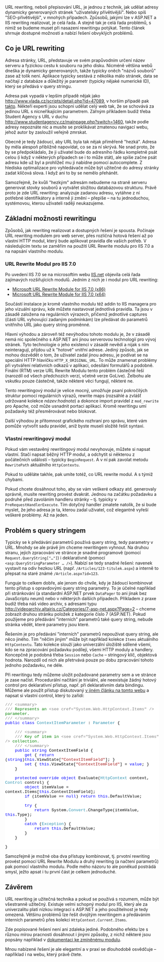 <!-- dcterms:identifier = aspnetcz#218 -->
<!-- dcterms:title = URL rewriting v IIS a ASP.NET -->
<!-- dcterms:abstract = URL rewriting, neboli přepisování URL, je jednou z technik, jak udělat adresy dynamicky generovaných stránek "uživatelsky přívětivější". Nebo spíš "SEO-přívětivější", v mnohých případech. Způsobů, jakými lze v ASP.NET a IIS rewriting realizovat, je celá řada. A stejně tak je celá řada problémů, s nimiž se budeme muset při nasazení rewritingu potýkat. Tento článek shrnuje dostupné možnosti a nabízí řešení obvyklých problémů. -->
<!-- np9:categoryId = 4 -->
<!-- x4w:category = IT -->
<!-- np9:authorId = 1 -->
<!-- np9:authorEmail = michal.valasek@altairis.cz -->
<!-- dcterms:creator = Michal Altair Valášek -->
<!-- dcterms:created = 2008-12-17T02:58:58.043+01:00 -->
<!-- dcterms:dateAccepted = 2008-12-17T02:58:58.043+01:00 -->

<p>URL rewriting, neboli přepisování URL, je jednou z technik, jak udělat adresy dynamicky generovaných stránek &quot;uživatelsky přívětivější&quot;. Nebo spíš &quot;SEO-přívětivější&quot;, v mnohých případech. Způsobů, jakými lze v ASP.NET a IIS rewriting realizovat, je celá řada. A stejně tak je celá řada problémů, s nimiž se budeme muset při nasazení rewritingu potýkat. Tento článek shrnuje dostupné možnosti a nabízí řešení obvyklých problémů.</p>  <h2>Co je URL rewriting</h2>  <p>Adresa stránky, URL, představuje ve svém prapůvodním určení název serveru a fyzickou cestu k souboru na jeho disku. Nicméně většina webů dneška je dynamicky generovaných, takže typicky oněch &quot;názvů souborů&quot; zase až tolik není. Aplikace typicky sestává z několika málo stránek, data se načítají z databáze a důležitý je parametr (typicky nějaké numerické ID), který se předává v query stringu.</p>  <p>Adresa pak vypadá v lepším případě nějak jako <a title="http://www.vlada.cz/scripts/detail.php?id=47089" href="http://www.vlada.cz/scripts/detail.php?id=47089">http://www.vlada.cz/scripts/detail.php?id=47089</a>, v horším případě pak <a href="http://racek.vlada.cz/usneseni/usneseni_webtest.nsf/9F7E44531B899F5FC12573EF0047DADB/90CA06B930E62216C125751C003C6F1E?OpenDocument">takto</a>. Někteří experti jsou schopni udělat celý web tak, že se schovává za jedinou URL s nicneříkajícím parametrem. Zářným příkladem budiž třeba Student Agency s URL v duchu <a title="http://www.studentagency.cz/mainpage.php?switch=1460" href="http://www.studentagency.cz/mainpage.php?switch=1460">http://www.studentagency.cz/mainpage.php?switch=1460</a>, takže podle adresy nepoznáte nic a musíte se proklikávat zmatenou navigací webu, jehož autor by zasloužil veřejně zmrskat.</p>  <p>Obecně je tedy žádoucí, aby URL byla tak nějak přiměřeně &quot;hezká&quot;. Adresa by měla alespoň přibližně napovídat, co se za ní skrývá. Ne snad proto, že by se předpokládalo, že ji uživatel bude do adresního řádku kompletně psát celou (i když v některých případech se i to může stát), ale spíše začne psát adresu kde už byl a prohlížeč mu ji nabídne pomocí autocomplete. Z hlediska optimalizace pro vyhledávače může být užitečné do adresy stránky zadat klíčová slova. I když ani to by se nemělo přehánět.</p>  <p>Samozřejmě, že kvůli &quot;hezkým&quot; adresám nebudeme na straně serveru generovat stovky souborů a vytvářet složitou databázovou strukturu. Právě proto je zde URL rewriting: analyzuje zadanou adresu, vytáhne z ní potřebné identifikátory a interně ji změní – přepíše – na tu jednoduchou, systémovou, kterou uživateli raději neukazujeme.</p>  <h2>Základní možnosti rewritingu</h2>  <p>Způsobů, jak rewriting realizovat a dostupných řešení je spousta. Počínaje URL rewriting modulem pro web server, přes rozličná hotová řešení až po vlastní HTTP modul, který bude aplikovat pravidla dle vašich potřeb. V následujícím textu se zaměřím na použití URL Rewrite modulu pro IIS 7.0 a na napsání vlastního modulu.</p>  <h3>URL Rewrite Modul pro IIS 7.0</h3>  <p>Po uvedení IIS 7.0 se na microsoftím webu <a href="http://www.iis.net">IIS.net</a> objevila celá řada zajímavých rozšiřujících modulů. Jedním z nich je i modul pro URL rewriting:</p>  <ul>   <li><a href="http://www.iis.net/downloads/default.aspx?tabid=34&g=6&i=1691">Microsoft URL Rewrite Module for IIS 7.0 (x86)</a> </li>    <li><a href="http://www.iis.net/downloads/default.aspx?tabid=34&i=1692&g=6">Microsoft URL Rewrite Module for IIS 7.0 (x64)</a> </li> </ul>  <p>Součástí instalace je kromě vlastního modulu též addin to IIS managera pro jeho vizuální správu, kde můžete nastavovat jednotlivá pravidla. Ta jsou v zásadě založena na regulárních výrazech, přičemž jednotlivé captures (části URL vyhovující zadaným podmínkám) lze předávat do parametrů vnitřního URL jako query string proměnné.</p>  <p>Hlavní výhodou a zároveň též nevýhodou tohoto modulu je, že v zásadě nemá nic společného s ASP.NET ani jinou serverovou technologií pro vývoj stránek. Tyto technologie o jeho existenci v zásadě nevědí a nijak s ním neinteragují, přijdou už k &quot;hotové&quot; vnitřní adrese. Jediný způsob, jak se mohou dozvědět o tom, že uživatel zadal jinou adresu, je podívat se na speciální HTTP hlavičku <code>HTTP_X_ORIGINAL_URL</code>. To může znamenat problémy při vytváření relativních odkazů v aplikaci, odesílání formulářů a podobně. Finální (RTM) verze URL Rewrite Modulu tento problém částečně řeší (narozdíl od všech předchozích verzí, včetně verze GoLive). Želbohu ale vskutku pouze částečně, takže některé věci fungují, některé ne.</p>  <p>Tento rewritingový modul je velice mocný, umožňuje psaní pokročilých struktur pomocí regulárních výrazů, rewrite maps (rozsáhlé a zvlášť udržované kolekce <em>název:hodnota</em>) a dokonce import pravidel z <code>mod_rewrite</code> pro Apache, což může usnadnit portaci aplikací. Kromě rewritingu umí požadavky též přesměrovávat nebo blokovat.</p>  <p>Další výhodou je přítomnost grafického rozhraní pro správu, které vám pomůže vytvořit sadu pravidel, aniž byste museli složitě řešit syntaxi.</p>  <h3>Vlastní rewritingový modul</h3>  <p>Pokud vám vestavěný rewritingový modul nevyhovuje, můžete si napsat vlastní. Stačí napsat běžný HTTP modul, a odchytit si některou z počátečních událostí – typicky <code>BeginRequest</code>. A v ní pak zavolat metodu <code>RewritePath</code> aktuálního <code>HttpContextu</code>.</p>  <p>Pokud to uděláte takhle, pak umíte totéž, co URL rewrite modul. A s týmiž chybami.</p>  <p>Pokud chcete dosáhnout toho, aby se vám veškeré odkazy atd. generovaly správně, musíte rewriting provést dvakrát. Jednou na začátku požadavku a podruhé před zavoláním handleru stránky – tj. typicky v <code>PreRequestHandlerExecute</code>. Tím dotyčný handler zmatete natolik, že si bude myslet, že jeho adresa je ta, kterou zadal uživatel, což elegantně vyřeší veškeré problémy. Až na jeden.</p>  <h2>Problém s query stringem</h2>  <p>Typicky se k předávání parametrů používá query string, tedy parametry v URL. Mnohdy se ale právě jim chceme rewritingem vyhnout. Na druhou stranu, jejich zpracování ve stránce je snadné programově (pomocí <code>Request.QueryString[&quot;…&quot;]</code>) i deklarativně (pomocí <code>&lt;asp:QueryStringParameter … /&gt;</code>). Nabízí se tedy snadné řešení: navenek vystavit na odiv hezkou URL (např. <code>/Articles/123-titulek.aspx</code>) a interně to přepsat na staré známé <code>/Article.aspx?id=123</code>.</p>  <p>Funguje to celkem dobře, ale jenom do chvíle, kdy je žádoucí kombinovat tento přístup s opravdovými query string parametry. To je účelné například při stránkování (a standardní ASP.NET prvek <code>DataPager</code> to ani jinak bez JavaScriptu neumí) nebo v některých dalších případech. Příkladem z praxe budiž třeba náš video archiv, s adresami typu <a title="http://videoarchiv.altairis.cz/Categories/7-asp-net.aspx?Page=2" href="http://videoarchiv.altairis.cz/Categories/7-asp-net.aspx?Page=2">http://videoarchiv.altairis.cz/Categories/7-asp-net.aspx?Page=2</a> – chceme zobrazit druhou stránku položek z kategorie číslo 7 (ASP.NET). Pokud použijeme pro předávání &quot;interních&quot; parametrů také query string, nebude stránka vědět, které parametry jsou které.</p>  <p>Řešením je pro předávání &quot;interních&quot; parametrů nepoužívat query string, ale něco jiného. Tím &quot;něčím jiným&quot; může být například kolekce <code>Items</code> aktuálního <code>HttpContextu</code>. Tato kolekce slouží jako univerzální úložiště sdílené všemi, kdo se na zpracování požadavku podílejí, všemi HTTP moduly a handlery. Koncepčně je podobná třeba <code>Session</code> nebo <code>Cache</code> – stringový klíč, objektová hodnota. Narozdíl od nich ale přetrvává pouze po dobu zpracování tohoto jednoho požadavku, ne déle.</p>  <p>Při rewritingu tedy můžeme uložit požadované parametry sem a ve stránce je zase načíst. Procedurální načítání je triviální, ale neexistuje žádný hotový control pro deklarativní přístup, např. při deklarativním data bindingu. Můžeme ale použít přístup diskutovaný <a href="http://www.aspnet.cz/Articles/51-tvorba-vlastniho-parametru-pro-data-binding-v-asp-net-2-0.aspx">v jiném článku na tomto webu</a> a napsat si vlastní control, který to zařídí:</p>  <div style="font-size: 10pt; background: white; color: black; font-family: consolas, courier new">   <p style="margin: 0px"><span style="color: gray">///</span><span style="color: green"> </span><span style="color: gray">&lt;summary&gt;</span></p>    <p style="margin: 0px"><span style="color: gray">///</span><span style="color: green"> Represents an </span><span style="color: gray">&lt;see cref=&quot;System.Web.HttpContext.Items&quot; /&gt;</span><span style="color: green"> parameter.</span></p>    <p style="margin: 0px"><span style="color: gray">///</span><span style="color: green"> </span><span style="color: gray">&lt;/summary&gt;</span></p>    <p style="margin: 0px"><span style="color: blue">public</span> <span style="color: blue">class</span> <span style="color: #2b91af">ContextItemParameter</span> : <span style="color: #2b91af">Parameter</span> {</p>    <p style="margin: 0px">&#160;</p>    <p style="margin: 0px">&#160;&#160;&#160; <span style="color: gray">///</span><span style="color: green"> </span><span style="color: gray">&lt;summary&gt;</span></p>    <p style="margin: 0px">&#160;&#160;&#160; <span style="color: gray">///</span><span style="color: green"> Key of item in </span><span style="color: gray">&lt;see cref=&quot;System.Web.HttpContext.Items&quot; /&gt;</span><span style="color: green"> collection.</span></p>    <p style="margin: 0px">&#160;&#160;&#160; <span style="color: gray">///</span><span style="color: green"> </span><span style="color: gray">&lt;/summary&gt;</span></p>    <p style="margin: 0px">&#160;&#160;&#160; <span style="color: blue">public</span> <span style="color: blue">string</span> ContextItemField {</p>    <p style="margin: 0px">&#160;&#160;&#160;&#160;&#160;&#160;&#160; <span style="color: blue">get</span> { <span style="color: blue">return</span> (<span style="color: blue">string</span>)<span style="color: blue">this</span>.ViewState[<span style="color: #a31515">&quot;ContextItemField&quot;</span>]; }</p>    <p style="margin: 0px">&#160;&#160;&#160;&#160;&#160;&#160;&#160; <span style="color: blue">set</span> { <span style="color: blue">this</span>.ViewState[<span style="color: #a31515">&quot;ContextItemField&quot;</span>] = <span style="color: blue">value</span>; }</p>    <p style="margin: 0px">&#160;&#160;&#160; }</p>    <p style="margin: 0px">&#160;</p>    <p style="margin: 0px">&#160;&#160;&#160; <span style="color: blue">protected</span> <span style="color: blue">override</span> <span style="color: blue">object</span> Evaluate(<span style="color: #2b91af">HttpContext</span> context, <span style="color: #2b91af">Control</span> control) {</p>    <p style="margin: 0px">&#160;&#160;&#160;&#160;&#160;&#160;&#160; <span style="color: blue">object</span> itemValue = context.Items[<span style="color: blue">this</span>.ContextItemField];</p>    <p style="margin: 0px">&#160;&#160;&#160;&#160;&#160;&#160;&#160; <span style="color: blue">if</span> (itemValue == <span style="color: blue">null</span>) <span style="color: blue">return</span> <span style="color: blue">this</span>.DefaultValue;</p>    <p style="margin: 0px">&#160;</p>    <p style="margin: 0px">&#160;&#160;&#160;&#160;&#160;&#160;&#160; <span style="color: blue">try</span> {</p>    <p style="margin: 0px">&#160;&#160;&#160;&#160;&#160;&#160;&#160;&#160;&#160;&#160;&#160; <span style="color: blue">return</span> System.<span style="color: #2b91af">Convert</span>.ChangeType(itemValue, <span style="color: blue">this</span>.Type);</p>    <p style="margin: 0px">&#160;&#160;&#160;&#160;&#160;&#160;&#160; }</p>    <p style="margin: 0px">&#160;&#160;&#160;&#160;&#160;&#160;&#160; <span style="color: blue">catch</span> (<span style="color: #2b91af">Exception</span>) {</p>    <p style="margin: 0px">&#160;&#160;&#160;&#160;&#160;&#160;&#160;&#160;&#160;&#160;&#160; <span style="color: blue">return</span> <span style="color: blue">this</span>.DefaultValue;</p>    <p style="margin: 0px">&#160;&#160;&#160;&#160;&#160;&#160;&#160; }</p>    <p style="margin: 0px">&#160;&#160;&#160; }</p>    <p style="margin: 0px">&#160;</p>    <p style="margin: 0px">}</p> </div>  <p>Samozřejmě je možné oba dva přístupy kombinovat, tj. prvotní rewriting provést pomocí URL Rewrite Modulu a druhý rewriting (a načtení parametrů) pak pomocí vlastního modulu. Podle mého názoru to ale poněkud postrádá smysl, ježto apsat i tu první část je celkem jednoduché.</p>  <h2>Závěrem</h2>  <p>URL rewriting je užitečná technika a pokud se používá s rozumem, může být všestranně užitečný. Existuje velmi schopný modul pro IIS, který ale za univerzalitu platí nízkou integrací s ASP.NET a jeho použitelnost je tedy omezená. Většinu problémů lze řešit dvojitým rewritingem a předáváním interních parametrů přes kolekci <code>HttpContext.Current.Items</code>.</p>  <p>Zde popisované řešení není ani zdaleka jediné. Podobného efektu lze s různou mírou pracnosti dosáhnout i jinými způsoby, z nichž některé jsou popsány například v <a href="http://learn.iis.net/page.aspx/517/url-rewriting-for-aspnet-web-forms/">dokumentaci ke zmíněnému modulu</a>.</p>  <p>Mnou nabízené řešení je ale elegantní a v praxi se dlouhodobě osvědčuje – například i na webu, který právě čtete.</p>